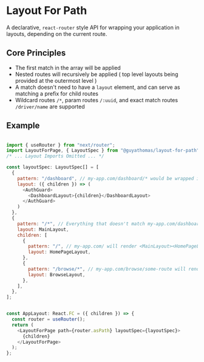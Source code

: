 # Layout For Path
A declarative, `react-router` style API for wrapping your application in layouts, depending on the current route.

## Core Principles
* The first match in the array will be applied
* Nested routes will recursively be applied ( top level layouts being provided at the outermost level )
* A match doesn't need to have a `layout` element, and can serve as matching a prefix for child routes
* Wildcard routes `/*`, param routes `/:uuid`, and exact match routes `/driver/name` are supported

## Example
```javascript

import { useRouter } from "next/router";
import LayoutForPage, { LayoutSpec } from "@guyathomas/layout-for-path";
/* ... Layout Imports Omitted ... */

const layoutSpec: LayoutSpec[] = [
  {
    pattern: "/dashboard", // my-app.com/dashboard/* would be wrapped in this
    layout: ({ children }) => (
      <AuthGuard>
        <DashboardLayout>{children}</DashboardLayout>
      </AuthGuard>
    )
  },
  {
    pattern: "/*", // Everything that doesn't match my-app.com/dashboard will render <MainLayout>{children}</MainLayout>
    layout: MainLayout,
    children: [
      {
        pattern: "/", // my-app.com/ will render <MainLayout><HomePageLayout>{children}</HomePageLayout></MainLayout>
        layout: HomePageLayout,
      },
      {
        pattern: "/browse/*", // my-app.com/browse/some-route will render <MainLayout><BrowseLayout>{children}</BrowseLayout></MainLayout>
        layout: BrowseLayout,
      },
    ],
  },
];


const AppLayout: React.FC = ({ children }) => {
  const router = useRouter();
  return (
    <LayoutForPage path={router.asPath} layoutSpec={layoutSpec}>
      {children}
    </LayoutForPage>
  );
};
```
